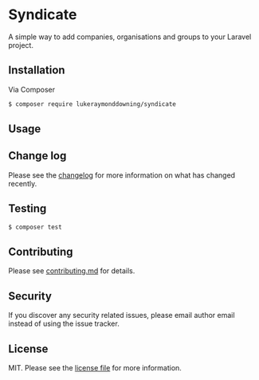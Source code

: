 # Syndicate

A simple way to add companies, organisations and groups to your Laravel project.

## Installation

Via Composer

``` bash
$ composer require lukeraymonddowning/syndicate
```

## Usage

## Change log

Please see the [changelog](changelog.md) for more information on what has changed recently.

## Testing

``` bash
$ composer test
```

## Contributing

Please see [contributing.md](contributing.md) for details.

## Security

If you discover any security related issues, please email author email instead of using the issue tracker.

## License

MIT. Please see the [license file](license.md) for more information.
